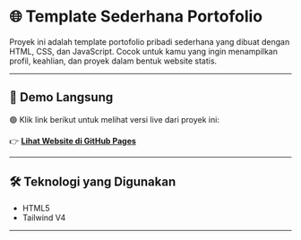 # 🌐 Template Sederhana Portofolio

Proyek ini adalah template portofolio pribadi sederhana yang dibuat dengan HTML, CSS, dan JavaScript. Cocok untuk kamu yang ingin menampilkan profil, keahlian, dan proyek dalam bentuk website statis.

---

## 🔗 Demo Langsung

🟢 Klik link berikut untuk melihat versi live dari proyek ini:

👉 **[Lihat Website di GitHub Pages](https://rodriwz.github.io/Template-Web/)**

---

## 🛠️ Teknologi yang Digunakan

- HTML5
- Tailwind V4


---



